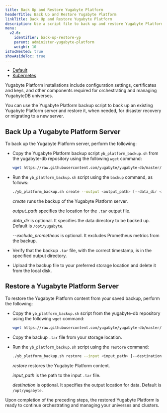 ```yaml
---
title: Back Up and Restore Yugabyte Platform
headerTitle: Back Up and Restore Yugabyte Platform
linkTitle: Back Up and Restore Yugabyte Platform
description: Use a script file to back up and restore Yugabyte Platform.
menu:
  v2.6:
    identifier: back-up-restore-yp
    parent: administer-yugabyte-platform
    weight: 10
isTocNested: true
showAsideToc: true
---
```


<ul class="nav nav-tabs-alt nav-tabs-yb">
  <li >
    <a href="/latest/yugabyte-platform/administer-yugabyte-platform/back-up-restore-yp" class="nav-link active">
      <i class="fas fa-cloud"></i>
      Default
    </a>
  </li>

  <li>
    <a href="/latest/yugabyte-platform/administer-yugabyte-platform/back-up-restore-k8s" class="nav-link">
      <i class="fas fa-cubes" aria-hidden="true"></i>
      Kubernetes
    </a>
  </li>

</ul>

Yugabyte Platform installations include configuration settings, certificates and keys, and other components required for orchestrating and managing YugabyteDB universes.

You can use the Yugabyte Platform backup script to back up an existing Yugabyte Platform server and restore it, when needed, for disaster recovery or migrating to a new server.

## Back Up a Yugabyte Platform Server

To back up the Yugabyte Platform server, perform the following:

- Copy the Yugabyte Platform backup script `yb_platform_backup.sh` from the yugabyte-db repository using the following `wget` command:

    ```sh
    wget https://raw.githubusercontent.com/yugabyte/yugabyte-db/master/managed/devops/bin/yb_platform_backup.sh
    ```

- Run the `yb_platform_backup.sh` script using the `backup` command, as follows:

    ```sh
    ./yb_platform_backup.sh create --output <output_path> [--data_dir <data_dir>] [--exclude_prometheus]
    ```

    *create* runs the backup of the Yugabyte Platform server.<br>

    *output_path* specifies the location for the `.tar` output file.<br>

    *data_dir* is optional. It specifies the data directory to be backed up. Default is `/opt/yugabyte`.<br>

    *--exclude_prometheus* is optional. It excludes Prometheus metrics from the backup.

- Verify that the backup `.tar` file, with the correct timestamp, is in the specified output directory.

- Upload the backup file to your preferred storage location and delete it from the local disk.

## Restore a Yugabyte Platform Server

To restore the Yugabyte Platform content from your saved backup, perform the following:

- Copy the `yb_platform_backup.sh` script from the yugabyte-db repository using the following `wget` command:

    ```sh
    wget https://raw.githubusercontent.com/yugabyte/yugabyte-db/master/managed/devops/bin/yb_platform_backup.sh
    ```

- Copy the backup `.tar` file from your storage location.

- Run the `yb_platform_backup.sh` script using the `restore` command:

    ```sh
    ./yb_platform_backup.sh restore --input <input_path> [--destination <destination>]
    ```

    *restore* restores the Yugabyte Platform content.<br>

    *input_path* is the path to the input `.tar` file.<br>

    *destination* is optional. It specifies the output location for data. Default is `/opt/yugabyte`.

Upon completion of the preceding steps, the restored Yugabyte Platform is ready to continue orchestrating and managing your universes and clusters.

